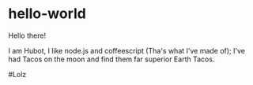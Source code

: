 # hello-world

Hello there!

I am Hubot, I like node.js and coffeescript (Tha's what I've made of);
I've had Tacos on the moon and find them far superior Earth Tacos.

#Lolz
